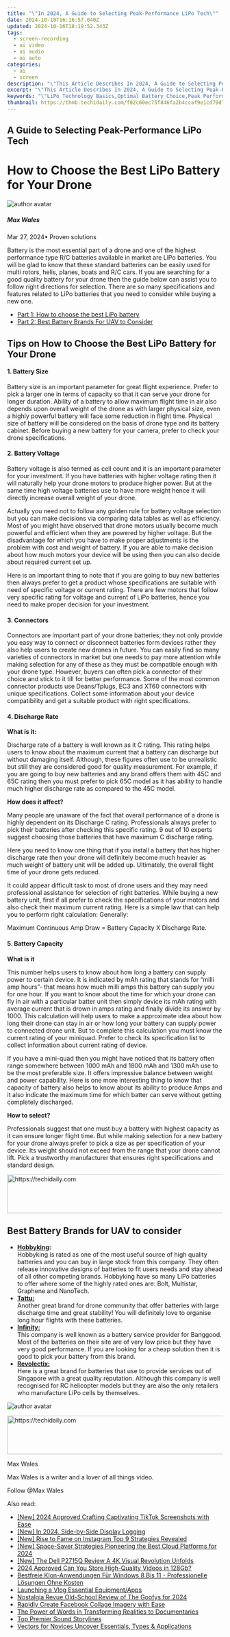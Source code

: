 ```yaml
---
title: "\"In 2024, A Guide to Selecting Peak-Performance LiPo Tech\""
date: 2024-10-10T16:16:57.040Z
updated: 2024-10-16T18:19:52.343Z
tags: 
  - screen-recording
  - ai video
  - ai audio
  - ai auto
categories: 
  - ai
  - screen
description: "\"This Article Describes In 2024, A Guide to Selecting Peak-Performance LiPo Tech\""
excerpt: "\"This Article Describes In 2024, A Guide to Selecting Peak-Performance LiPo Tech\""
keywords: "\"LiPo Technology Basics,Optimal Battery Choice,Peak Performance Power,LiPo Battery Guide,High-Performance Cell Tech,Advanced LiPos Selection,Best LiPos for Rigors\""
thumbnail: https://thmb.techidaily.com/f02c60ec75f846fa2b4ccaf9e1cd79d7d6223ca424f0cd6791d36a2f65c9d0a1.jpg
---
```


## A Guide to Selecting Peak-Performance LiPo Tech

# How to Choose the Best LiPo Battery for Your Drone

![author avatar](https://images.wondershare.com/filmora/article-images/max-wales-author.jpg)

##### Max Wales

 Mar 27, 2024• Proven solutions

 Battery is the most essential part of a drone and one of the highest performance type R/C batteries available in market are LiPo batteries. You will be glad to know that these standard batteries can be easily used for multi rotors, helis, planes, boats and R/C cars. If you are searching for a good quality battery for your drone then the guide below can assist you to follow right directions for selection. There are so many specifications and features related to LiPo batteries that you need to consider while buying a new one.

* [Part 1: How to choose the best LiPo battery](#part1)
* [Part 2: Best Battery Brands For UAV to Consider](#part2)

## Tips on How to Choose the Best LiPo Battery for Your Drone

#### 1\. Battery Size

 Battery size is an important parameter for great flight experience. Prefer to pick a larger one in terms of capacity so that it can serve your drone for longer duration. Ability of a battery to allow maximum flight time in air also depends upon overall weight of the drone as with larger physical size, even a highly powerful battery will face some reduction in flight time. Physical size of battery will be considered on the basis of drone type and its battery cabinet. Before buying a new battery for your camera, prefer to check your drone specifications.

#### 2\. Battery Voltage

 Battery voltage is also termed as cell count and it is an important parameter for your investment. If you have batteries with higher voltage rating then it will naturally help your drone motors to produce higher power. But at the same time high voltage batteries use to have more weight hence it will directly increase overall weight of your drone.

 Actually you need not to follow any golden rule for battery voltage selection but you can make decisions via comparing data tables as well as efficiency. Most of you might have observed that drone motors usually become much powerful and efficient when they are powered by higher voltage. But the disadvantage for which you have to make proper adjustments is the problem with cost and weight of battery. If you are able to make decision about how much motors your device will be using then you can also decide about required current set up.

 Here is an important thing to note that if you are going to buy new batteries then always prefer to get a product whose specifications are suitable with need of specific voltage or current rating. There are few motors that follow very specific rating for voltage and current of LiPo batteries, hence you need to make proper decision for your investment.

#### 3\. Connectors

 Connectors are important part of your drone batteries; they not only provide you easy way to connect or disconnect batteries form devices rather they also help users to create new drones in future. You can easily find so many varieties of connectors in market but one needs to pay more attention while making selection for any of these as they must be compatible enough with your drone type. However, buyers can often pick a connector of their choice and stick to it till for better performance. Some of the most common connector products use Deans/Tplugs, EC3 and XT60 connectors with unique specifications. Collect some information about your device compatibility and get a suitable product with right specifications.

#### 4\. Discharge Rate

**What is it:**

 Discharge rate of a battery is well known as it C rating. This rating helps users to know about the maximum current that a battery can discharge but without damaging itself. Although, these figures often use to be unrealistic but still they are considered good for quality measurement. For example, if you are going to buy new batteries and any brand offers them with 45C and 65C rating then you must prefer to pick 65C model as it has ability to handle much higher discharge rate as compared to the 45C model.

 **How does it affect?**

 Many people are unaware of the fact that overall performance of a drone is highly dependent on its Discharge C rating. Professionals always prefer to pick their batteries after checking this specific rating. 9 out of 10 experts suggest choosing those batteries that have maximum C discharge rating.

 Here you need to know one thing that if you install a battery that has higher discharge rate then your drone will definitely become much heavier as much weight of battery unit will be added up. Ultimately, the overall flight time of your drone gets reduced.

 It could appear difficult task to most of drone users and they may need professional assistance for selection of right batteries. While buying a new battery unit, first if all prefer to check the specifications of your motors and also check their maximum current rating. Here is a simple law that can help you to perform right calculation: Generally:

 Maximum Continuous Amp Draw = Battery Capacity X Discharge Rate.

#### 5. Battery Capacity

**What is it**

 This number helps users to know about how long a battery can supply power to certain device. It is indicated by mAh rating that stands for “milli amp hours”- that means how much milli amps this battery can supply you for one hour. If you want to know about the time for which your drone can fly in air with a particular batter unit then simply device its mAh rating with average current that is drown in amps rating and finally divide its answer by 1000\. This calculation will help users to make a approximate idea about how long their drone can stay in air or how long your battery can supply power to connected drone unit. But to complete this calculation you must know the current rating of your miniquad. Prefer to check its specification list to collect information about current rating of device.

 If you have a mini-quad then you might have noticed that its battery often range somewhere between 1000 mAh and 1800 mAh and 1300 mAh use to be the most preferable size. It offers impressive balance between weight and power capability. Here is one more interesting thing to know that capacity of battery also helps to know about its ability to produce Amps and it also indicate the maximum time for which batter can serve without getting completely discharged.

**How to select?**

 Professionals suggest that one must buy a battery with highest capacity as it can ensure longer flight time. But while making selection for a new battery for your drone always prefer to pick a size as per specification of your device. Its weight should not exceed from the range that your drone cannot lift. Pick a trustworthy manufacturer that ensures right specifications and standard design.

<!-- affiliate ads begin -->
<a href="https://appsumo.8odi.net/c/5597632/2082538/7443" target="_top" id="2082538">
  <img src="//a.impactradius-go.com/display-ad/7443-2082538" border="0" alt="https://techidaily.com" width="728" height="90"/>
</a>
<img height="0" width="0" src="https://appsumo.8odi.net/i/5597632/2082538/7443" style="position:absolute;visibility:hidden;" border="0" />
<!-- affiliate ads end -->

## Best Battery Brands for UAV to consider

* **[Hobbyking](https://hobbyking.com/en%5Fus/batteries/lipoly-all-brands.html):**  
 Hobbyking is rated as one of the most useful source of high quality batteries and you can buy in large stock from this company. They often release innovative designs of batteries to fit users needs and stay ahead of all other competing brands. Hobbyking have so many LiPo batteries to offer where some of the highly rated ones are: Bolt, Multistar, Graphene and NanoTech.
* **[Tattu:](http://www.genstattu.com/)**  
 Another great brand for drone community that offer batteries with large discharge time and great stability! You will definitely love to organise long hour flights with these batteries.
* **[Infinity:](http://www.infinitybattery.com/)**  
 This company is well known as a battery service provider for Banggood. Most of the batteries on their site are of very low price but they have very good performance. If you are looking for a cheap solution then it is good to pick your battery from this brand.
* **[Revolectix:](http://www.revolectrix.com/)**  
 Here is a great brand for batteries that use to provide services out of Singapore with a great quality reputation. Although this company is well recognised for RC helicopter models but they are also the only retailers who manufacture LiPo cells by themselves.

![author avatar](https://images.wondershare.com/filmora/article-images/max-wales-author.jpg)

<!-- affiliate ads begin -->
<a href="https://ephamedtechinc.pxf.io/c/5597632/2137207/26400" target="_top" id="2137207">
  <img src="//a.impactradius-go.com/display-ad/26400-2137207" border="0" alt="https://techidaily.com" width="728" height="90"/>
</a>
<img height="0" width="0" src="https://ephamedtechinc.pxf.io/i/5597632/2137207/26400" style="position:absolute;visibility:hidden;" border="0" />
<!-- affiliate ads end -->

Max Wales

Max Wales is a writer and a lover of all things video.

Follow @Max Wales

<ins class="adsbygoogle"
      style="display:block"
      data-ad-client="ca-pub-7571918770474297"
      data-ad-slot="8358498916"
      data-ad-format="auto"
      data-full-width-responsive="true"></ins>

<span class="atpl-alsoreadstyle">Also read:</span>
<div><ul>
<li><a href="https://tiktok-clips.techidaily.com/new-2024-approved-crafting-captivating-tiktok-screenshots-with-ease/"><u>[New] 2024 Approved Crafting Captivating TikTok Screenshots with Ease</u></a></li>
<li><a href="https://digital-screen-recording.techidaily.com/new-in-2024-side-by-side-display-logging/"><u>[New] In 2024, Side-by-Side Display Logging</u></a></li>
<li><a href="https://article-knowledge.techidaily.com/new-rise-to-fame-on-instagram-top-9-strategies-revealed/"><u>[New] Rise to Fame on Instagram Top 9 Strategies Revealed</u></a></li>
<li><a href="https://fox-http.techidaily.com/new-space-saver-strategies-pioneering-the-best-cloud-platforms-for-2024/"><u>[New] Space-Saver Strategies Pioneering the Best Cloud Platforms for 2024</u></a></li>
<li><a href="https://some-guidance.techidaily.com/new-the-dell-p2715q-review-a-4k-visual-revolution-unfolds/"><u>[New] The Dell P2715Q Review A 4K Visual Revolution Unfolds</u></a></li>
<li><a href="https://extra-resources.techidaily.com/2024-approved-can-you-store-high-quality-videos-in-128gb/"><u>2024 Approved Can You Store High-Quality Videos in 128Gb?</u></a></li>
<li><a href="https://discover-bits.techidaily.com/bestfreie-klon-anwendungen-fur-windows-8-bis-11-professionelle-losungen-ohne-kosten/"><u>Bestfreie Klon-Anwendungen Für Windows 8 Bis 11 - Professionelle Lösungen Ohne Kosten</u></a></li>
<li><a href="https://extra-resources.techidaily.com/launching-a-vlog-essential-equipmentapps/"><u>Launching a Vlog Essential Equipment/Apps</u></a></li>
<li><a href="https://extra-guidance.techidaily.com/nostalgia-revue-old-school-review-of-the-goofys-for-2024/"><u>Nostalgia Revue Old-School Review of The Goofys for 2024</u></a></li>
<li><a href="https://extra-resources.techidaily.com/rapidly-create-facebook-collage-imagery-with-ease/"><u>Rapidly Create Facebook Collage Imagery with Ease</u></a></li>
<li><a href="https://extra-resources.techidaily.com/the-power-of-words-in-transforming-realities-to-documentaries/"><u>The Power of Words in Transforming Realities to Documentaries</u></a></li>
<li><a href="https://extra-resources.techidaily.com/top-premier-sound-storylines/"><u>Top Premier Sound Storylines</u></a></li>
<li><a href="https://extra-resources.techidaily.com/vectors-for-novices-uncover-essentials-types-and-applications/"><u>Vectors for Novices Uncover Essentials, Types & Applications</u></a></li>
</ul></div>

